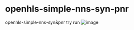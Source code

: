 # openhls-simple-nns-syn-pnr
openhls-simple-nns-syn&amp;pnr try run
![image](https://github.com/ai-6g-etc/openhls-simple-nns-syn-pnr/assets/77096593/1b0ec3b0-dbd1-4e19-9307-fbef529db269)

